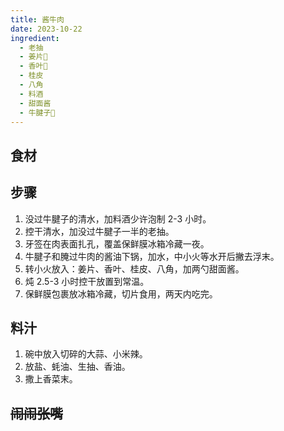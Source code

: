 ```yaml
---
title: 酱牛肉
date: 2023-10-22
ingredient:
  - 老抽
  - 姜片🫚
  - 香叶🍃
  - 桂皮
  - 八角
  - 料酒
  - 甜面酱
  - 牛腱子🥩
---
```


<PageTitle />

## 食材

<Ingredient :items="frontmatter.ingredient"/>

## 步骤

1. 没过牛腱子的清水，加料酒少许泡制 2-3 小时。
2. 控干清水，加没过牛腱子一半的老抽。
3. 牙签在肉表面扎孔，覆盖保鲜膜冰箱冷藏一夜。
4. 牛腱子和腌过牛肉的酱油下锅，加水，中小火等水开后撇去浮末。
5. 转小火放入：姜片、香叶、桂皮、八角，加两勺甜面酱。
6. 炖 2.5-3 小时控干放置到常温。
7. 保鲜膜包裹放冰箱冷藏，切片食用，两天内吃完。

## 料汁

1. 碗中放入切碎的大蒜、小米辣。
2. 放盐、蚝油、生抽、香油。
3. 撒上香菜末。

## ~~闹闹张嘴~~
